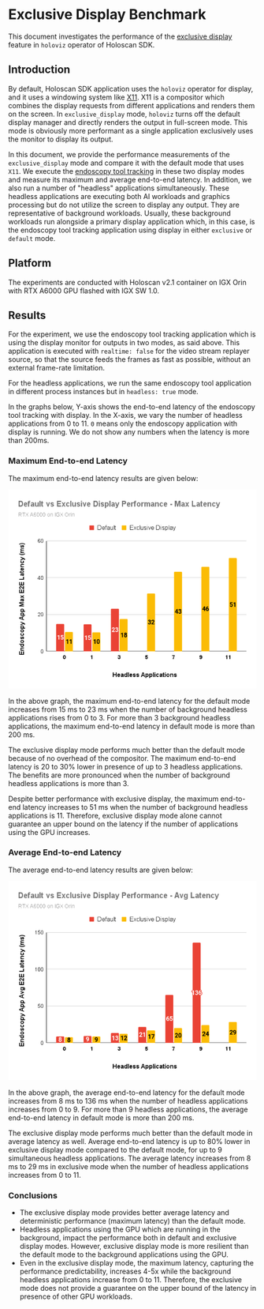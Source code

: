 # Exclusive Display Benchmark

This document investigates the performance of the [exclusive
display](https://docs.nvidia.com/holoscan/sdk-user-guide/enable_exclusive_display.html) feature in
`holoviz` operator of Holoscan SDK.

## Introduction

By default, Holoscan SDK application uses the `holoviz` operator for display, and it uses a
windowing system like [X11](https://en.wikipedia.org/wiki/X_Window_System). X11 is a compositor
which combines the display requests from different applications and renders them on the screen. In
`exclusive_display` mode, `holoviz` turns off the default display manager and directly renders the
output in full-screen mode. This mode is obviously more performant as a single application
exclusively uses the monitor to display its output.

In this document, we provide the performance measurements of the `exclusive_display` mode and compare it
with the default mode that uses `X11`. We execute the [endoscopy tool tracking](https://github.com/nvidia-holoscan/holohub/tree/main/applications/endoscopy_tool_tracking) in these two display
modes and measure its maximum and average end-to-end latency. In addition, we also run a number of
"headless" applications simultaneously. These headless applications are executing both AI workloads
and graphics processing but do not utilize the screen to display any output. They are representative
of background workloads. Usually, these background workloads run alongside a primary display
application which, in this case, is the endoscopy tool tracking application using display in either
`exclusive` or `default` mode.

## Platform

The experiments are conducted with Holoscan v2.1 container on IGX Orin with RTX A6000 GPU flashed
with IGX SW 1.0.

## Results

For the experiment, we use the endoscopy tool tracking application which is using the display
monitor for outputs in two modes, as said above. This application is executed with `realtime: false`
for the
video stream replayer source, so that the source feeds the frames as fast as possible, without an
external frame-rate limitation.

For the headless applications, we run the same endoscopy
tool application in different process instances but in `headless: true` mode.

In the graphs below, Y-axis shows the end-to-end latency of the endoscopy tool tracking with
display. In the X-axis, we vary the number of headless applications from 0 to 11. `0` means only the
endoscopy application with display is running. We do not show any numbers when the latency is more
than 200ms.

### Maximum End-to-end Latency

The maximum end-to-end latency results are given below:

![Maximum Latency](exclusive_max_latency.png)

In the above graph, the maximum end-to-end latency for the default mode increases from 15 ms to 23
ms when the number of background headless applications rises from 0 to 3. For more than 3 background
headless applications, the maximum end-to-end latency in default mode is more than 200 ms.

The exclusive display mode performs much better than the default mode because of no overhead of the
compositor. The maximum end-to-end latency is 20 to 30% lower in presence of up to 3 headless
applications. The benefits are more pronounced when the number of background headless applications
is more than 3.

Despite better performance with exclusive display, the maximum end-to-end latency increases to 51 ms
when the number of background headless applications is 11. Therefore, exclusive display mode alone
cannot guarantee an upper bound on the latency if the number of applications using the GPU
increases.

### Average End-to-end Latency

The average end-to-end latency results are given below:

![Average Latency](exclusive_avg_latency.png)

In the above graph, the average end-to-end latency for the default mode increases from 8 ms to 136
ms when the number of headless applications increases from 0 to 9. For more than 9 headless
applications, the average end-to-end latency in default mode is more than 200 ms.

The exclusive display mode performs much better than the default mode in average latency as well.
Average end-to-end latency is up to 80% lower in exclusive display mode compared to the default
mode, for up to 9 simultaneous headless applications.
The average latency increases from 8 ms to 29 ms in exclusive mode when the
number of headless applications increases from 0 to 11.

### Conclusions

- The exclusive display mode provides better average latency and deterministic performance
  (maximum latency) than the default mode.
- Headless applications using the GPU which are running in the background, impact the performance both in default and exclusive display
  modes. However, exclusive display mode is more resilient than the default mode to the background
  applications using the GPU.
- Even in the exclusive display mode, the maximum latency, capturing the performance predictability,
  increases 4-5x while the background headless applications increase from 0 to 11. Therefore, the exclusive mode does not provide a guarantee on the upper bound of the latency in presence of other GPU workloads.